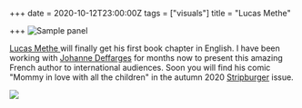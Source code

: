 +++
date = 2020-10-12T23:00:00Z
tags = ["visuals"]
title = "Lucas Methe"

+++
![](/uploads/untitled-1.png "Sample panel")

[Lucas Methe ](https://www.instagram.com/lucas.methe/)will finally get his first book chapter in English. I have been working with [Johanne Deffarges](https://johannedeffarges.com/) for months now to present this amazing French author to international audiences. Soon you will find his comic "Mommy in love with all the children" in the autumn 2020 [Stripburger](www.stripburger.org) issue.

![](/uploads/methestran.png)